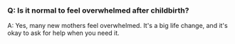 ### Q: Is it normal to feel overwhelmed after childbirth? 

A: Yes, many new mothers feel overwhelmed. It's a big life change, and it's okay to ask for help when you need it. 
